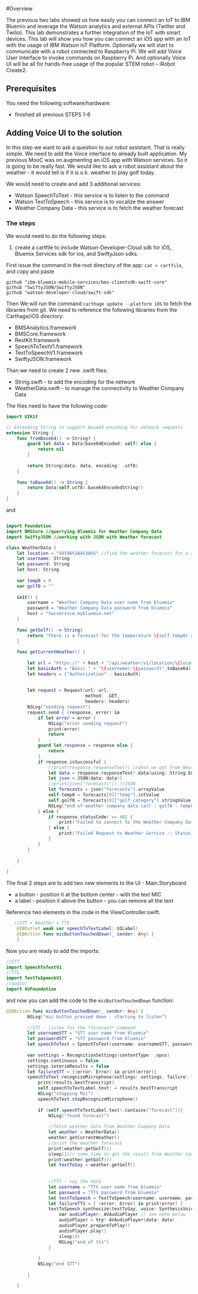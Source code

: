 #Overview

The previous two labs showed us how easily you can connect an IoT to IBM Bluemix and leverage the Watson analytics and external APIs (Twitter and Twilio). This lab demonstrates a further integration of the IoT with smart devices. This lab will show you how you can connect an iOS app with an IoT with the usage of IBM Watson IoT Platform. Optionally we will start to communicate with a robot connected to Raspberry Pi. We will add Voice User Interface to invoke commands on Raspberry Pi. And optionally Voice UI will be all for hands-free usage of the popular STEM robot – iRobot Create2.

## Prerequisites 
You need the following software/hardware:

-	finished all previous STEPS 1-6

## Adding Voice UI to the solution
In this step we want to ask a question to our robot assistant. That is really simple. We need to add the Voice interface to already built application. My previous MooC was on augmenting an iOS app with Watson services. So it is going to be really fast. We would like to ask a robot assistant about the weather - it would tell is if it is o.k. weather to play golf today.

We would need to create and add 3 additional services:

- Watson SpeechToText - this service is to listen to the command
- Watson TextToSpeech - this service is to vocalize the answer
- Weather Company Data - this service is to fetch the weather forecast

### The steps
We would need to do the following steps:

1. create a cartfile to include Watson-Developer-Cloud sdk for iOS, Bluemix Services sdk for ios, and SwiftyJson sdks. 

First issue the command in the root directory of the app: ```cat > cartfile```,
and copy and paste
```
github "ibm-bluemix-mobile-services/bms-clientsdk-swift-core"
github "SwiftyJSON/SwiftyJSON"
github "watson-developer-cloud/swift-sdk"
``` 

Then We will run the command ```carthage update --platform iOS``` to fetch the libraries from git.
We need to reference the following libraries from the Carthage/iOS directory:
 - BMSAnalytics.framework
 - BMSCore.framework
 - RestKit.framework
 - SpeechToTextV1.framework
 - TextToSpeechV1.framework
 - SwiftyJSON.framework

Than we need to create 2 new .swift files:
- String.swift - to add the encoding for the network
- WeatherData.swift - to manage the connectivity to Weather Company Data

The files need to have the following code:

```swift
import UIKit

// Extending String to support Base64 encoding for network requests
extension String {
    func fromBase64() -> String? {
        guard let data = Data(base64Encoded: self) else {
            return nil
        }
        
        return String(data: data, encoding: .utf8)
    }
    
    func toBase64() -> String {
        return Data(self.utf8).base64EncodedString()
    }
}
```

and
```swift

import Foundation
import BMSCore //querrying Bluemix for Weather Company Data
import SwiftyJSON //working with JSON with Weather forecast

class WeatherData {
    let location = "94596%3A4%3AUS" //find the weather forecast for a zip
    let username: String
    let password: String
    let host: String
    
    var temp0 = 0
    var golf0 = ""
    
    init() {
        username = "Weather Company Data user name from bluemix"
        password = "Weather Company Data password from bluemix"
        host = "twcservice.mybluemix.net"
    }
    
    func getGolf() -> String{
        return "there is a forecast for the temperature \(self.temp0) and the \(self.golf0) golf conditions"
    }
    
    func getCurrentWeather() {
        
        let url = "https://" + host + "/api/weather/v1/location/\(location)/forecast/hourly/48hour.json"
        let basicAuth = "Basic " + "\(username):\(password)".toBase64()
        let headers = ["Authorization" : basicAuth]
        
        
        let request = Request(url: url,
                              method: .GET,
                              headers: headers)
        NSLog("sending request")
        request.send { (response, error) in
            if let error = error {
                NSLog("error sending request")
                print(error)
                return
            }
            guard let response = response else {
                return
            }
            if response.isSuccessful {
                //print(response.responseText!) //what we got from Weather Company Data
                let data = response.responseText!.data(using: String.Encoding.utf8)
                let json = JSON(data: data!)
                //print(json["forecasts"]) //JSON
                let forecasts = json["forecasts"].arrayValue
                self.temp0 = forecasts[0]["temp"].intValue
                self.golf0 = forecasts[0]["golf_category"].stringValue
                NSLog("end of weather company data call : golf0 - temp0")
            } else {
                if response.statusCode! == 401 {
                    print("Failed to connect to the Weather Company Data service due to invalid credentials. Please verify your credentials in the WeatherCredentials.plist file and rebuild the application. See the README for further assistance.")
                } else {
                    print("Failed Request to Weather Service :: Status: \(response.statusCode), Message: \(response.responseText!)")
                }
            }
        }
        
    }
    
}
```
The final 2 steps are to add two new elements to the UI - Main.Storyboard
- a button - position it at the bottom center - with the text MIC
- a label - position it above the button - you can remove all the text

Reference two elements in the code in the ViewController.swift. 
```swift
   //STT + Weather + TTS
    @IBOutlet weak var speechToTextLabel: UILabel!    
    @IBAction func micButtonTouchedDown(_ sender: Any) {
    }
```

Now you are ready to add the imports:
```swift
//STT
import SpeechToTextV1
//TTS
import TextToSpeechV1
//audio!
import AVFoundation
```
and now you can add the code to the ```micButtonTouchedDown``` function:
```swift
@IBAction func micButtonTouchedDown(_ sender: Any) {
        NSLog("mic button pressed down - starting to listen")
        
        //STT - listen for the *forecast* command
        let usernameSTT = "STT user name from bluemix"
        let passwordSTT = "STT password from bluemix"
        let speechToText = SpeechToText(username: usernameSTT, password: passwordSTT)
        
        var settings = RecognitionSettings(contentType: .opus)
        settings.continuous = false
        settings.interimResults = false
        let failureSTT = {(error: Error) in print(error)}
        speechToText.recognizeMicrophone(settings: settings, failure: failureSTT) { results in
            print(results.bestTranscript)
            self.speechToTextLabel.text! = results.bestTranscript
            NSLog("stopping Mic")
            speechToText.stopRecognizeMicrophone()
            
            if (self.speechToTextLabel.text!.contains("forecast")){
                NSLog("found forecast")
                
                //fetch weather data from Weather Company Data
                let weather = WeatherData()
                weather.getCurrentWeather()
                //print the weather forecast
                print(weather.getGolf())
                sleep(1)// some time to get the result from Weather Company Data
                print(weather.getGolf())
                let textToSay = weather.getGolf()
                
                
                //TTS - say the data
                let username = "TTS user name from bluemix"
                let password = "TTS password from bluemix"
                let textToSpeech = TextToSpeech(username: username, password: password)
                let failureTTS = { (error: Error) in print(error) }
                textToSpeech.synthesize(textToSay, voice: SynthesisVoice.us_Michael.rawValue, failure: failureTTS) { data in
                    var audioPlayer: AVAudioPlayer // see note below
                    audioPlayer = try! AVAudioPlayer(data: data)
                    audioPlayer.prepareToPlay()
                    audioPlayer.play()
                    sleep(4)
                    NSLog("end of tts")
                }
                
            }
            NSLog("end STT")
            
        }

    }
```


